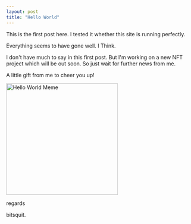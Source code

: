 ```yaml
---
layout: post
title: "Hello World"
---
```


This is the first post here. I tested it whether this site is running perfectly.

Everything seems to have gone well. I Think.

I don't have much to say in this first post. But I'm working on a new NFT project which will be out soon. So just wait for further news from me. 

A little gift from me to cheer you up!

<img src="https://external-preview.redd.it/4FfGrWEWzAd_06QRJxIHDdIzAyvtvgS3BEELlI8WOVM.png?auto=webp&s=5ec71f14711c4ed7ff352c23253ce3d6d0adaf67" alt="Hello World Meme" style="height: 300px; width:300px;"/>

regards

bitsquit.
